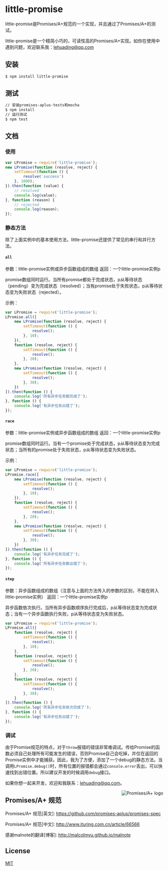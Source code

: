 # little-promise

little-promise是Promises/A+规范的一个实现，并且通过了Promises/A+的测试。

little-promise是一个精简小巧的，可读性高的Promises/A+实现。如你在使用中遇到问题，欢迎联系我：lehuading@qq.com

## 安装

```sh
$ npm install little-promise
```

## 测试

```sh
// 安装promises-aplus-tests和mocha
$ npm install
// 运行测试
$ npm test
```

## 文档

### 使用

```js
var LPromise = require('little-promise');
new LPromise(function (resolve, reject) {
    setTimeout(function () {
        resolve('success')
    }, 1000);
}).then(function (value) {
    // resolved
    console.log(value);
}, function (reason) {
    // rejected
    console.log(reason);
});
```

### 静态方法

除了上面实例中的基本使用方法，little-promise还提供了常见的串行和并行方法。

#### `all`

参数：little-promise实例或异步函数组成的数组
返回：一个little-promise实例p

promise数组同时运行。当所有promise都处于完成状态，p从等待状态（pending）变为完成状态（resolved）；当有promise处于失败状态，p从等待状态变为失败状态（rejected）。

示例：

```js
var LPromise = require('little-promise');
LPromise.all([
    new LPromise(function (resolve, reject) {
        setTimeout(function () {
            resolve();
        }, 10);
    }),
    function (resolve, reject) {
        setTimeout(function () {
            resolve();
        }, 20);
    },
    new LPromise(function (resolve, reject) {
        setTimeout(function () {
            resolve();
        }, 30);
    })
]).then(function () {
    console.log('所有异步任务都完成了');
}, function () {
    console.log('有异步任务出错了');
});
```

#### `race`

参数：little-promise实例或异步函数组成的数组
返回：一个little-promise实例p

promise数组同时运行。当有一个promise处于完成状态，p从等待状态变为完成状态；当所有的promise处于失败状态，p从等待状态变为失败状态。

示例：

```js
var LPromise = require('little-promise');
LPromise.race([
    new LPromise(function (resolve, reject) {
        setTimeout(function () {
            resolve();
        }, 10);
    }),
    function (resolve, reject) {
        setTimeout(function () {
            resolve();
        }, 20);
    },
    new LPromise(function (resolve, reject) {
        setTimeout(function () {
            resolve();
        }, 30);
    })
]).then(function () {
    console.log('有异步任务完成了');
}, function () {
    console.log('所有异步任务都出错了');
});
```

#### `step`

参数：异步函数组成的数组（注意与上面的方法传入的参数的区别，不能在转入little-promise实例）
返回：一个little-promise实例p

异步函数依次执行。当所有异步函数顺序执行完成后，p从等待状态变为完成状态；当有一个异步函数执行失败，p从等待状态变为失败状态。

```js
var LPromise = require('little-promise');
LPromise.all([
    function (resolve, reject) {
        setTimeout(function () {
            resolve();
        }, 10);
    },
    function (resolve, reject) {
        setTimeout(function () {
            resolve();
        }, 20);
    },
    function (resolve, reject) {
        setTimeout(function () {
            resolve();
        }, 30);
    }
]).then(function () {
    console.log('所有异步任务依次完成了');
}, function () {
    console.log('有异步任务出错了');
});
```

### 调试

由于Promise规范的特点，对于`throw`报错的错误非常难调试。传给Promise的函数必须自己处理所有可能发生的错误，否则Promise自己会吃掉，并仅在返回的Promise实例中才能捕获。因此，我为了方便，添加了一个debug的静态方法。当调用`LPromise.debug()`时，所有位置的报错都会通过`console.error`丢出，可以快速找到出错位置。所以建议开发的时候调用`debug`接口。

如果你想一起来开发，欢迎和我联系：lehuading@qq.com。

<a href="http://promises-aplus.github.com/promises-spec">
    <img src="http://promises-aplus.github.com/promises-spec/assets/logo-small.png"
         align="right" alt="Promises/A+ logo" />
</a>

## Promises/A+ 规范

Promises/A+ 规范[英文]: https://github.com/promises-aplus/promises-spec

Promises/A+ 规范[中文]: http://www.ituring.com.cn/article/66566

感谢malnote的翻译[博客]: http://malcolmyu.github.io/malnote

## License

[MIT](https://opensource.org/licenses/MIT)